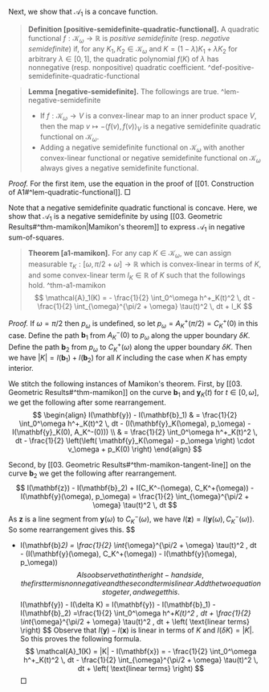 Next, we show that $\mathcal{A}_1$ is a concave function.

> __Definition [positive-semidefinite-quadratic-functional].__ A quadratic functional $f : \mathcal{K}_\omega \to \mathbb{R}$ is _positive semidefinite_ (resp. _negative semidefinite_) if, for any $K_1, K_2 \in \mathcal{K}_\omega$ and $K = (1-\lambda) K_1 + \lambda K_2$ for arbitrary $\lambda \in [0, 1]$, the quadratic polynomial $f(K)$ of $\lambda$ has nonnegative (resp. nonpositive) quadratic coefficient. ^def-positive-semidefinite-quadratic-functional

> __Lemma [negative-semidefinite].__ The followings are true. ^lem-negative-semidefinite
> 
> - If $f : \mathcal{K}_\omega \to V$ is a convex-linear map to an inner product space $V$, then the map $v \mapsto - \langle f(v), f(v) \rangle_V$ is a negative semidefinite quadratic functional on $\mathcal{K}_\omega$.
> - Adding a negative semidefinite functional on $\mathcal{K}_\omega$ with another convex-linear functional or negative semidefinite functional on $\mathcal{K}_\omega$ always gives a negative semidefinite functional.

_Proof._ For the first item, use the equation in the proof of [[01. Construction of A1#^lem-quadratic-functional]]. □

Note that a negative semidefinite quadratic functional is concave. Here, we show that $\mathcal{A}_1$ is a negative semidefinite by using [[03. Geometric Results#^thm-mamikon|Mamikon's theorem]] to express $\mathcal{A}_1$ in negative sum-of-squares.

> __Theorem [a1-mamikon].__ For any cap $K \in \mathcal{K}_\omega$, we can assign measurable $\tau_K : [\omega, \pi/2 + \omega] \to \mathbb{R}$ which is convex-linear in terms of $K$, and some convex-linear term $l_K \in \mathbb{R}$ of $K$ such that the followings hold. ^thm-a1-mamikon
$$
\mathcal{A}_1(K) = - \frac{1}{2} \int_0^\omega h^+_K(t)^2 \, dt -  \frac{1}{2} \int_{\omega}^{\pi/2 + \omega} \tau(t)^2 \, dt + l_K
$$

_Proof._ If $\omega = \pi/2$ then $p_\omega$ is undefined, so let $p_\omega = A^+_K(\pi/2) = C^+_K(0)$ in this case. Define the path $\mathbf{b}_1$ from $A_K^-(0)$ to $p_\omega$ along the upper boundary $\delta K$. Define the path $\mathbf{b}_2$ from $p_\omega$ to $C_K^+(\omega)$ along the upper boundary $\delta K$. Then we have $|K| = I(\mathbf{b}_1) + I(\mathbf{b}_2)$ for all $K$ including the case when $K$ has empty interior.

We stitch the following instances of Mamikon's theorem. First, by [[03. Geometric Results#^thm-mamikon]] on the curve $\mathbf{b}_1$ and $\mathbf{y}_K(t)$ for $t \in [0, \omega]$, we get the following after some rearrangement. 
$$
\begin{align}
I(\mathbf{y}) - I(\mathbf{b}_1) & = \frac{1}{2} \int_0^\omega h^+_K(t)^2 \, dt - (I(\mathbf{y}_K(\omega), p_\omega) - I(\mathbf{y}_K(0), A_K^-(0))) \\
& = \frac{1}{2} \int_0^\omega h^+_K(t)^2 \, dt - \frac{1}{2} \left(\left( \mathbf{y}_K(\omega) - p_\omega \right) \cdot v_\omega + p_K(0) \right) 
\end{align}
$$

Second, by [[03. Geometric Results#^thm-mamikon-tangent-line]] on the curve $\mathbf{b}_2$ we get the following after rearrangement.
$$
I(\mathbf{z}) - I(\mathbf{b}_2) + I(C_K^-(\omega), C_K^+(\omega)) - I(\mathbf{y}(\omega), p_\omega) = \frac{1}{2} \int_{\omega}^{\pi/2 + \omega} \tau(t)^2 \, dt
$$
As $\mathbf{z}$ is a line segment from $\mathbf{y}(\omega)$ to $C_K^-(\omega)$, we have $I(\mathbf{z}) = I(\mathbf{y}(\omega), C_K^-(\omega))$. So some rearrangement gives this. 
$$
- I(\mathbf{b}_2)  = \frac{1}{2} \int_{\omega}^{\pi/2 + \omega} \tau(t)^2 \, dt - (I(\mathbf{y}(\omega), C_K^+(\omega)) - I(\mathbf{y}(\omega), p_\omega))
$$
Also observe that in the right-hand side, the first term is nonnegative and the second term is linear. Add the two equations togeter, and we get this.
$$
I(\mathbf{y}) - I(\delta K) = I(\mathbf{y}) - I(\mathbf{b}_1) - I(\mathbf{b}_2) =\frac{1}{2} \int_0^\omega h^+_K(t)^2 \, dt +  \frac{1}{2} \int_{\omega}^{\pi/2 + \omega} \tau(t)^2 \, dt + \left( \text{linear terms} \right) 
$$
Observe that $I(\mathbf{y}) - I(\mathbf{x})$ is linear in terms of $K$ and $I(\delta K) = |K|$. So this proves the following formula. 
$$
\mathcal{A}_1(K) = |K| - I(\mathbf{x}) = - \frac{1}{2} \int_0^\omega h^+_K(t)^2 \, dt -  \frac{1}{2} \int_{\omega}^{\pi/2 + \omega} \tau(t)^2 \, dt + \left( \text{linear terms} \right) 
$$
□

